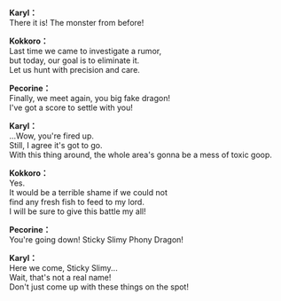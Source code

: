 # 

  
**Karyl：**  
There it is! The monster from before!  
  
**Kokkoro：**  
Last time we came to investigate a rumor,  
but today, our goal is to eliminate it.  
Let us hunt with precision and care.  
  
**Pecorine：**  
Finally, we meet again, you big fake dragon!  
I've got a score to settle with you!  
  
**Karyl：**  
...Wow, you're fired up.  
Still, I agree it's got to go.  
With this thing around, the whole area's gonna be a mess of toxic goop.  
  
**Kokkoro：**  
Yes.  
 It would be a terrible shame if we could not  
find any fresh fish to feed to my lord.  
I will be sure to give this battle my all!  
  
**Pecorine：**  
You're going down! Sticky Slimy Phony Dragon!  
  
**Karyl：**  
Here we come, Sticky Slimy...  
 Wait, that's not a real name!  
Don't just come up with these things on the spot!  
